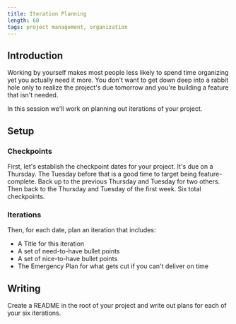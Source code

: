 ```yaml
---
title: Iteration Planning
length: 60
tags: project management, organization
---
```


## Introduction

Working by yourself makes most people less likely to spend time organizing yet
you actually need it more. You don't want to get down deep into a rabbit hole
only to realize the project's due tomorrow and you're building a feature that
isn't needed.

In this session we'll work on planning out iterations of your project.

## Setup

### Checkpoints

First, let's establish the checkpoint dates for your project. It's due on a
Thursday. The Tuesday before that is a good time to target being feature-complete.
Back up to the previous Thursday and Tuesday for two others. Then back to the
Thursday and Tuesday of the first week. Six total checkpoints.

### Iterations

Then, for each date, plan an iteration that includes:

* A Title for this iteration
* A set of need-to-have bullet points
* A set of nice-to-have bullet points
* The Emergency Plan for what gets cut if you can't deliver on time

## Writing

Create a README in the root of your project and write out plans for each
of your six iterations.
